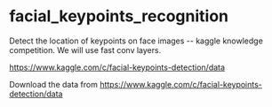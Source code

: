 # facial_keypoints_recognition

Detect the location of keypoints on face images -- kaggle knowledge competition. 
We will use fast conv layers.

https://www.kaggle.com/c/facial-keypoints-detection/data

Download the data from https://www.kaggle.com/c/facial-keypoints-detection/data

